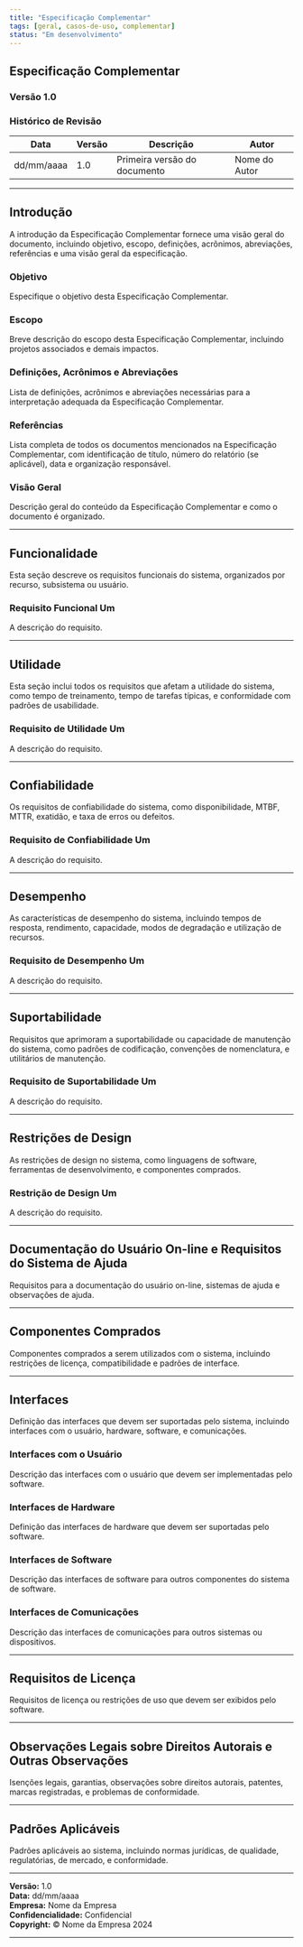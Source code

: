 ```yaml
---
title: "Especificação Complementar"
tags: [geral, casos-de-uso, complementar]
status: "Em desenvolvimento"
---
```




## Especificação Complementar

### **Versão 1.0**

### Histórico de Revisão

| Data       | Versão | Descrição   | Autor     |
|------------|--------|-------------|-----------|
| dd/mm/aaaa | 1.0    | Primeira versão do documento | Nome do Autor |

---

## Introdução

A introdução da Especificação Complementar fornece uma visão geral do documento, incluindo objetivo, escopo, definições, acrônimos, abreviações, referências e uma visão geral da especificação.

### Objetivo

Especifique o objetivo desta Especificação Complementar.

### Escopo

Breve descrição do escopo desta Especificação Complementar, incluindo projetos associados e demais impactos.

### Definições, Acrônimos e Abreviações

Lista de definições, acrônimos e abreviações necessárias para a interpretação adequada da Especificação Complementar.

### Referências

Lista completa de todos os documentos mencionados na Especificação Complementar, com identificação de título, número do relatório (se aplicável), data e organização responsável.

### Visão Geral

Descrição geral do conteúdo da Especificação Complementar e como o documento é organizado.

---

## Funcionalidade

Esta seção descreve os requisitos funcionais do sistema, organizados por recurso, subsistema ou usuário.

### Requisito Funcional Um

A descrição do requisito.

---

## Utilidade

Esta seção inclui todos os requisitos que afetam a utilidade do sistema, como tempo de treinamento, tempo de tarefas típicas, e conformidade com padrões de usabilidade.

### Requisito de Utilidade Um

A descrição do requisito.

---

## Confiabilidade

Os requisitos de confiabilidade do sistema, como disponibilidade, MTBF, MTTR, exatidão, e taxa de erros ou defeitos.

### Requisito de Confiabilidade Um

A descrição do requisito.

---

## Desempenho

As características de desempenho do sistema, incluindo tempos de resposta, rendimento, capacidade, modos de degradação e utilização de recursos.

### Requisito de Desempenho Um

A descrição do requisito.

---

## Suportabilidade

Requisitos que aprimoram a suportabilidade ou capacidade de manutenção do sistema, como padrões de codificação, convenções de nomenclatura, e utilitários de manutenção.

### Requisito de Suportabilidade Um

A descrição do requisito.

---

## Restrições de Design

As restrições de design no sistema, como linguagens de software, ferramentas de desenvolvimento, e componentes comprados.

### Restrição de Design Um

A descrição do requisito.

---

## Documentação do Usuário On-line e Requisitos do Sistema de Ajuda

Requisitos para a documentação do usuário on-line, sistemas de ajuda e observações de ajuda.

---

## Componentes Comprados

Componentes comprados a serem utilizados com o sistema, incluindo restrições de licença, compatibilidade e padrões de interface.

---

## Interfaces

Definição das interfaces que devem ser suportadas pelo sistema, incluindo interfaces com o usuário, hardware, software, e comunicações.

### Interfaces com o Usuário

Descrição das interfaces com o usuário que devem ser implementadas pelo software.

### Interfaces de Hardware

Definição das interfaces de hardware que devem ser suportadas pelo software.

### Interfaces de Software

Descrição das interfaces de software para outros componentes do sistema de software.

### Interfaces de Comunicações

Descrição das interfaces de comunicações para outros sistemas ou dispositivos.

---

## Requisitos de Licença

Requisitos de licença ou restrições de uso que devem ser exibidos pelo software.

---

## Observações Legais sobre Direitos Autorais e Outras Observações

Isenções legais, garantias, observações sobre direitos autorais, patentes, marcas registradas, e problemas de conformidade.

---

## Padrões Aplicáveis

Padrões aplicáveis ao sistema, incluindo normas jurídicas, de qualidade, regulatórias, de mercado, e conformidade.

---

**Versão:** 1.0  
**Data:** dd/mm/aaaa  
**Empresa:** Nome da Empresa  
**Confidencialidade:** Confidencial  
**Copyright:** © Nome da Empresa 2024  

---

